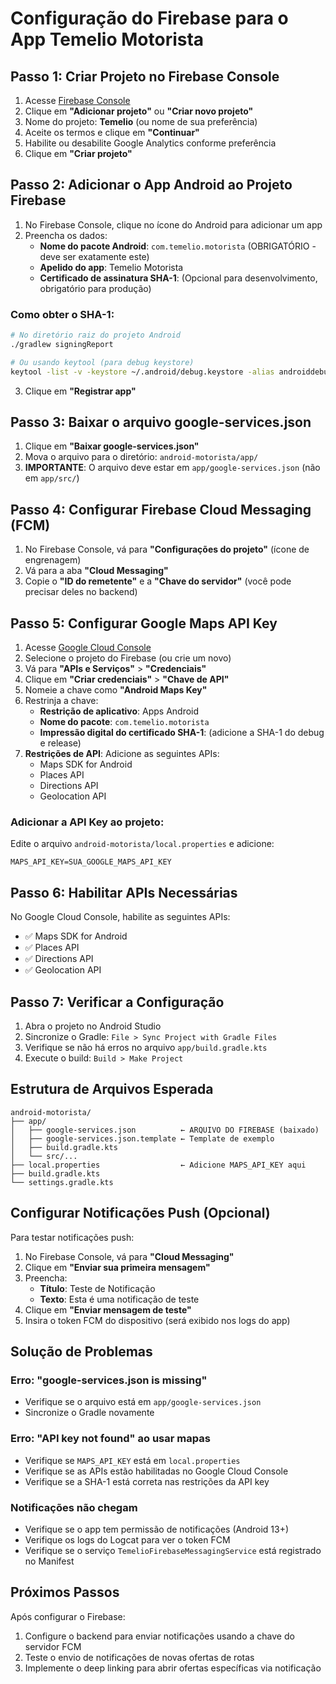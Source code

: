 # Configuração do Firebase para o App Temelio Motorista

## Passo 1: Criar Projeto no Firebase Console

1. Acesse [Firebase Console](https://console.firebase.google.com/)
2. Clique em **"Adicionar projeto"** ou **"Criar novo projeto"**
3. Nome do projeto: **Temelio** (ou nome de sua preferência)
4. Aceite os termos e clique em **"Continuar"**
5. Habilite ou desabilite Google Analytics conforme preferência
6. Clique em **"Criar projeto"**

## Passo 2: Adicionar o App Android ao Projeto Firebase

1. No Firebase Console, clique no ícone do Android para adicionar um app
2. Preencha os dados:
   - **Nome do pacote Android**: `com.temelio.motorista` (OBRIGATÓRIO - deve ser exatamente este)
   - **Apelido do app**: Temelio Motorista
   - **Certificado de assinatura SHA-1**: (Opcional para desenvolvimento, obrigatório para produção)

### Como obter o SHA-1:

```bash
# No diretório raiz do projeto Android
./gradlew signingReport

# Ou usando keytool (para debug keystore)
keytool -list -v -keystore ~/.android/debug.keystore -alias androiddebugkey -storepass android -keypass android
```

3. Clique em **"Registrar app"**

## Passo 3: Baixar o arquivo google-services.json

1. Clique em **"Baixar google-services.json"**
2. Mova o arquivo para o diretório: `android-motorista/app/`
3. **IMPORTANTE**: O arquivo deve estar em `app/google-services.json` (não em `app/src/`)

## Passo 4: Configurar Firebase Cloud Messaging (FCM)

1. No Firebase Console, vá para **"Configurações do projeto"** (ícone de engrenagem)
2. Vá para a aba **"Cloud Messaging"**
3. Copie o **"ID do remetente"** e a **"Chave do servidor"** (você pode precisar deles no backend)

## Passo 5: Configurar Google Maps API Key

1. Acesse [Google Cloud Console](https://console.cloud.google.com/)
2. Selecione o projeto do Firebase (ou crie um novo)
3. Vá para **"APIs e Serviços"** > **"Credenciais"**
4. Clique em **"Criar credenciais"** > **"Chave de API"**
5. Nomeie a chave como **"Android Maps Key"**
6. Restrinja a chave:
   - **Restrição de aplicativo**: Apps Android
   - **Nome do pacote**: `com.temelio.motorista`
   - **Impressão digital do certificado SHA-1**: (adicione a SHA-1 do debug e release)
7. **Restrições de API**: Adicione as seguintes APIs:
   - Maps SDK for Android
   - Places API
   - Directions API
   - Geolocation API

### Adicionar a API Key ao projeto:

Edite o arquivo `android-motorista/local.properties` e adicione:

```properties
MAPS_API_KEY=SUA_GOOGLE_MAPS_API_KEY
```

## Passo 6: Habilitar APIs Necessárias

No Google Cloud Console, habilite as seguintes APIs:
- ✅ Maps SDK for Android
- ✅ Places API
- ✅ Directions API
- ✅ Geolocation API

## Passo 7: Verificar a Configuração

1. Abra o projeto no Android Studio
2. Sincronize o Gradle: `File > Sync Project with Gradle Files`
3. Verifique se não há erros no arquivo `app/build.gradle.kts`
4. Execute o build: `Build > Make Project`

## Estrutura de Arquivos Esperada

```
android-motorista/
├── app/
│   ├── google-services.json          ← ARQUIVO DO FIREBASE (baixado)
│   ├── google-services.json.template ← Template de exemplo
│   ├── build.gradle.kts
│   └── src/...
├── local.properties                  ← Adicione MAPS_API_KEY aqui
├── build.gradle.kts
└── settings.gradle.kts
```

## Configurar Notificações Push (Opcional)

Para testar notificações push:

1. No Firebase Console, vá para **"Cloud Messaging"**
2. Clique em **"Enviar sua primeira mensagem"**
3. Preencha:
   - **Título**: Teste de Notificação
   - **Texto**: Esta é uma notificação de teste
4. Clique em **"Enviar mensagem de teste"**
5. Insira o token FCM do dispositivo (será exibido nos logs do app)

## Solução de Problemas

### Erro: "google-services.json is missing"
- Verifique se o arquivo está em `app/google-services.json`
- Sincronize o Gradle novamente

### Erro: "API key not found" ao usar mapas
- Verifique se `MAPS_API_KEY` está em `local.properties`
- Verifique se as APIs estão habilitadas no Google Cloud Console
- Verifique se a SHA-1 está correta nas restrições da API key

### Notificações não chegam
- Verifique se o app tem permissão de notificações (Android 13+)
- Verifique os logs do Logcat para ver o token FCM
- Verifique se o serviço `TemelioFirebaseMessagingService` está registrado no Manifest

## Próximos Passos

Após configurar o Firebase:
1. Configure o backend para enviar notificações usando a chave do servidor FCM
2. Teste o envio de notificações de novas ofertas de rotas
3. Implemente o deep linking para abrir ofertas específicas via notificação
